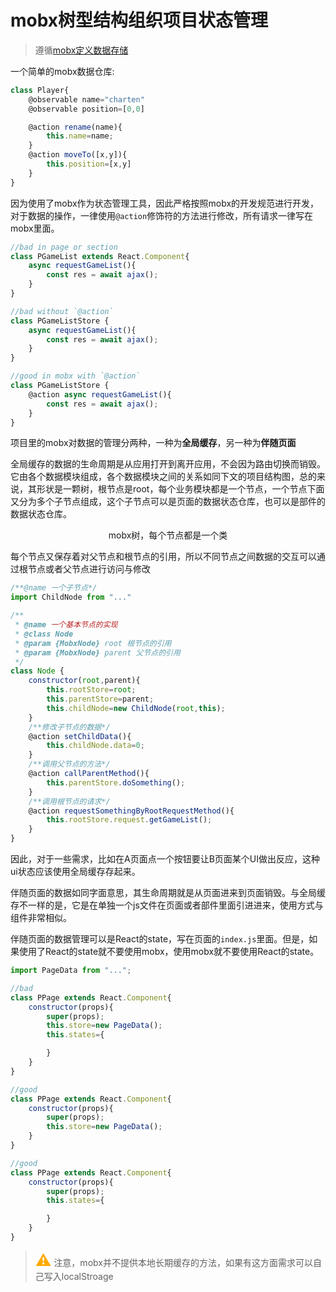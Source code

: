 # mobx树型结构组织项目状态管理
> 遵循[mobx定义数据存储](https://cn.mobx.js.org/best/store.html)

一个简单的mobx数据仓库:
```javascript
class Player{
	@observable name="charten"
	@observable position=[0,0]

	@action rename(name){
		this.name=name;
	}
	@action moveTo([x,y]){
		this.position=[x,y]
	}
}
```
因为使用了mobx作为状态管理工具，因此严格按照mobx的开发规范进行开发，对于数据的操作，一律使用`@action`修饰符的方法进行修改，所有请求一律写在mobx里面。
```javascript
//bad in page or section
class PGameList extends React.Component{
	async requestGameList(){
		const res = await ajax();
	}
}

//bad without `@action`
class PGameListStore {
	async requestGameList(){
		const res = await ajax();
	}
}

//good in mobx with `@action`
class PGameListStore {
	@action async requestGameList(){
		const res = await ajax();
	}
}
```

项目里的mobx对数据的管理分两种，一种为**全局缓存**，另一种为**伴随页面**

全局缓存的数据的生命周期是从应用打开到离开应用，不会因为路由切换而销毁。它由各个数据模块组成，各个数据模块之间的关系如同下文的项目结构图，总的来说，其形状是一颗树，根节点是root，每个业务模块都是一个节点，一个节点下面又分为多个子节点组成，这个子节点可以是页面的数据状态仓库，也可以是部件的数据状态仓库。

<p style="text-align:center;">mobx树，每个节点都是一个类</p>

每个节点又保存着对父节点和根节点的引用，所以不同节点之间数据的交互可以通过根节点或者父节点进行访问与修改

```javascript
/**@name 一个子节点*/
import ChildNode from "..."

/**
 * @name 一个基本节点的实现
 * @class Node
 * @param {MobxNode} root 根节点的引用
 * @param {MobxNode} parent 父节点的引用
 */
class Node {
	constructor(root,parent){
		this.rootStore=root;
		this.parentStore=parent;
		this.childNode=new ChildNode(root,this);
	}
	/**修改子节点的数据*/	
	@action setChildData(){
		this.childNode.data=0;
	}
	/**调用父节点的方法*/
	@action callParentMethod(){
		this.parentStore.doSomething();
	}
	/**调用根节点的请求*/
	@action requestSomethingByRootRequestMethod(){
		this.rootStore.request.getGameList();
	}
}
```

因此，对于一些需求，比如在A页面点一个按钮要让B页面某个UI做出反应，这种ui状态应该使用全局缓存存起来。

伴随页面的数据如同字面意思，其生命周期就是从页面进来到页面销毁。与全局缓存不一样的是，它是在单独一个js文件在页面或者部件里面引进进来，使用方式与组件非常相似。

伴随页面的数据管理可以是React的state，写在页面的`index.js`里面。但是，如果使用了React的state就不要使用mobx，使用mobx就不要使用React的state。
```javascript
import PageData from "...";

//bad
class PPage extends React.Component{
	constructor(props){
		super(props);
		this.store=new PageData();
		this.states={

		}
	}
}

//good
class PPage extends React.Component{
	constructor(props){
		super(props);
		this.store=new PageData();
	}
}

//good
class PPage extends React.Component{
	constructor(props){
		super(props);
		this.states={

		}
	}
}

```



> <b style="font-size:25px;color:#fa0;">⚠️</b>  注意，mobx并不提供本地长期缓存的方法，如果有这方面需求可以自己写入localStroage
